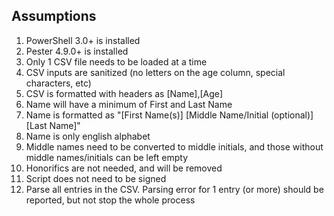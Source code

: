 Assumptions
------------
1. PowerShell 3.0+ is installed
2. Pester 4.9.0+ is installed
3. Only 1 CSV file needs to be loaded at a time
4. CSV inputs are sanitized (no letters on the age column, special characters, etc)
5. CSV is formatted with headers as [Name],[Age]
6. Name will have a minimum of First and Last Name
7. Name is formatted as "[First Name(s)] [Middle Name/Initial (optional)] [Last Name]"
8. Name is only english alphabet
9. Middle names need to be converted to middle initials, and those without middle names/initials can be left empty
10. Honorifics are not needed, and will be removed
11.  Script does not need to be signed
12. Parse all entries in the CSV. Parsing error for 1 entry (or more) should be reported, but not stop the whole process
